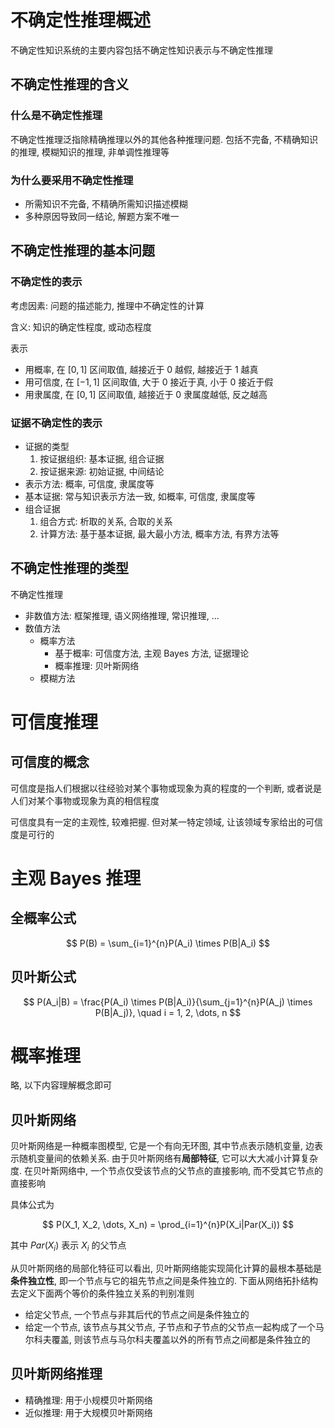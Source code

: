 # 不确定性推理概述

不确定性知识系统的主要内容包括不确定性知识表示与不确定性推理

## 不确定性推理的含义

### 什么是不确定性推理

不确定性推理泛指除精确推理以外的其他各种推理问题. 包括不完备, 不精确知识的推理, 模糊知识的推理, 非单调性推理等

### 为什么要采用不确定性推理

- 所需知识不完备, 不精确所需知识描述模糊
- 多种原因导致同一结论, 解题方案不唯一

## 不确定性推理的基本问题

### 不确定性的表示

考虑因素: 问题的描述能力, 推理中不确定性的计算

含义: 知识的确定性程度, 或动态程度

表示

- 用概率, 在 $[0,1]$ 区间取值, 越接近于 0 越假, 越接近于 1 越真
- 用可信度, 在 $[-1, 1]$ 区间取值, 大于 0 接近于真, 小于 0 接近于假
- 用隶属度, 在 $[0,1]$ 区间取值, 越接近于 0 隶属度越低, 反之越高

### 证据不确定性的表示

- 证据的类型
  1. 按证据组织: 基本证据, 组合证据
  2. 按证据来源: 初始证据, 中间结论
- 表示方法: 概率, 可信度, 隶属度等
- 基本证据: 常与知识表示方法一致, 如概率, 可信度, 隶属度等
- 组合证据
  1. 组合方式: 析取的关系, 合取的关系
  2. 计算方法: 基于基本证据, 最大最小方法, 概率方法, 有界方法等

## 不确定性推理的类型

不确定性推理
- 非数值方法: 框架推理, 语义网络推理, 常识推理, ...
- 数值方法
  - 概率方法
    - 基于概率: 可信度方法, 主观 Bayes 方法, 证据理论
    - 概率推理: 贝叶斯网络
  - 模糊方法

# 可信度推理

## 可信度的概念

可信度是指人们根据以往经验对某个事物或现象为真的程度的一个判断, 或者说是人们对某个事物或现象为真的相信程度

可信度具有一定的主观性, 较难把握. 但对某一特定领域, 让该领域专家给出的可信度是可行的

# 主观 Bayes 推理

## 全概率公式

$$
P(B) = \sum_{i=1}^{n}P(A_i) \times P(B|A_i)
$$

## 贝叶斯公式

$$
P(A_i|B) = \frac{P(A_i) \times P(B|A_i)}{\sum_{j=1}^{n}P(A_j) \times P(B|A_j)}, \quad i = 1, 2, \dots, n
$$

# 概率推理

略, 以下内容理解概念即可

## 贝叶斯网络

贝叶斯网络是一种概率图模型, 它是一个有向无环图, 其中节点表示随机变量, 边表示随机变量间的依赖关系. 由于贝叶斯网络有**局部特征**, 它可以大大减小计算复杂度. 在贝叶斯网络中, 一个节点仅受该节点的父节点的直接影响, 而不受其它节点的直接影响

具体公式为

$$
P(X_1, X_2, \dots, X_n) = \prod_{i=1}^{n}P(X_i|Par(X_i))
$$

其中 $Par(X_i)$ 表示 $X_i$ 的父节点

从贝叶斯网络的局部化特征可以看出, 贝叶斯网络能实现简化计算的最根本基础是**条件独立性**, 即一个节点与它的祖先节点之间是条件独立的. 下面从网络拓扑结构去定义下面两个等价的条件独立关系的判别准则
- 给定父节点, 一个节点与非其后代的节点之间是条件独立的
- 给定一个节点, 该节点与其父节点, 子节点和子节点的父节点一起构成了一个马尔科夫覆盖, 则该节点与马尔科夫覆盖以外的所有节点之间都是条件独立的

## 贝叶斯网络推理

- 精确推理: 用于小规模贝叶斯网络
- 近似推理: 用于大规模贝叶斯网络

